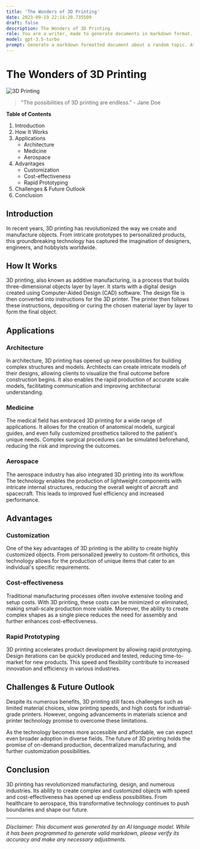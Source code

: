 ```yaml
---
title: 'The Wonders of 3D Printing'
date: 2023-09-19 22:14:20.735509
draft: false
description: The Wonders of 3D Printing
role: You are a writer, made to generate documents in markdown format. It is very important that all of the documents you generate are in valid markdown format.
model: gpt-3.5-turbo
prompt: Generate a markdown formatted document about a random topic. At the bottom, include a disclaimer explaining that the document was generated by you. The first line of the document should be the title. Make sure that the entire document is in proper markdown format, using a mix of various tags to make the document visually appealing.
---
```


# The Wonders of 3D Printing

![3D Printing](https://www.example.com/3d-printing-image.jpg)

> "The possibilities of 3D printing are endless." - Jane Doe

**Table of Contents**

1. Introduction
2. How It Works
3. Applications
   - Architecture
   - Medicine
   - Aerospace
4. Advantages
   - Customization
   - Cost-effectiveness
   - Rapid Prototyping
5. Challenges & Future Outlook
6. Conclusion

## Introduction

In recent years, 3D printing has revolutionized the way we create and manufacture objects. From intricate prototypes to personalized products, this groundbreaking technology has captured the imagination of designers, engineers, and hobbyists worldwide.

## How It Works

3D printing, also known as additive manufacturing, is a process that builds three-dimensional objects layer by layer. It starts with a digital design created using Computer-Aided Design (CAD) software. The design file is then converted into instructions for the 3D printer. The printer then follows these instructions, depositing or curing the chosen material layer by layer to form the final object.

## Applications

### Architecture

In architecture, 3D printing has opened up new possibilities for building complex structures and models. Architects can create intricate models of their designs, allowing clients to visualize the final outcome before construction begins. It also enables the rapid production of accurate scale models, facilitating communication and improving architectural understanding.

### Medicine

The medical field has embraced 3D printing for a wide range of applications. It allows for the creation of anatomical models, surgical guides, and even fully customized prosthetics tailored to the patient's unique needs. Complex surgical procedures can be simulated beforehand, reducing the risk and improving the outcomes.

### Aerospace

The aerospace industry has also integrated 3D printing into its workflow. The technology enables the production of lightweight components with intricate internal structures, reducing the overall weight of aircraft and spacecraft. This leads to improved fuel efficiency and increased performance.

## Advantages

### Customization

One of the key advantages of 3D printing is the ability to create highly customized objects. From personalized jewelry to custom-fit orthotics, this technology allows for the production of unique items that cater to an individual's specific requirements.

### Cost-effectiveness

Traditional manufacturing processes often involve extensive tooling and setup costs. With 3D printing, these costs can be minimized or eliminated, making small-scale production more viable. Moreover, the ability to create complex shapes as a single piece reduces the need for assembly and further enhances cost-effectiveness.

### Rapid Prototyping

3D printing accelerates product development by allowing rapid prototyping. Design iterations can be quickly produced and tested, reducing time-to-market for new products. This speed and flexibility contribute to increased innovation and efficiency in various industries.

## Challenges & Future Outlook

Despite its numerous benefits, 3D printing still faces challenges such as limited material choices, slow printing speeds, and high costs for industrial-grade printers. However, ongoing advancements in materials science and printer technology promise to overcome these limitations.

As the technology becomes more accessible and affordable, we can expect even broader adoption in diverse fields. The future of 3D printing holds the promise of on-demand production, decentralized manufacturing, and further customization possibilities.

## Conclusion

3D printing has revolutionized manufacturing, design, and numerous industries. Its ability to create complex and customized objects with speed and cost-effectiveness has opened up endless possibilities. From healthcare to aerospace, this transformative technology continues to push boundaries and shape our future.

---

*Disclaimer: This document was generated by an AI language model. While it has been programmed to generate valid markdown, please verify its accuracy and make any necessary adjustments.*